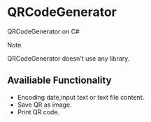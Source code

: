 # QRCodeGenerator
QRCodeGenerator on C#

>[!NOTE]
>QRCodeGenerator doesn't use any library.

## Availiable Functionality
- Encoding date,input text or text file content.
- Save QR as image.
- Print QR code.
